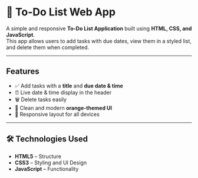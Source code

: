 # 📝 To-Do List Web App

A simple and responsive **To-Do List Application** built using **HTML, CSS, and JavaScript**.  
This app allows users to add tasks with due dates, view them in a styled list, and delete them when completed.  

---

## Features
- ✅ Add tasks with a **title** and **due date & time**  
- ⏰ Live date & time display in the header  
- 🗑️ Delete tasks easily  
- 🎨 Clean and modern **orange-themed UI**  
- 📱 Responsive layout for all devices  

---

## 🛠️ Technologies Used
- **HTML5** – Structure  
- **CSS3** – Styling and UI Design  
- **JavaScript** – Functionality  
